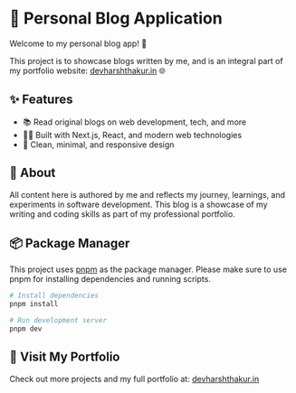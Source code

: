 # 📝 Personal Blog Application

Welcome to my personal blog app! 🚀

This project is to showcase blogs written by me, and is an integral part of my portfolio website: [devharshthakur.in](https://devharshthakur.in) 🌐

## ✨ Features

- 📚 Read original blogs on web development, tech, and more
- 🧑‍💻 Built with Next.js, React, and modern web technologies
- 🎨 Clean, minimal, and responsive design

## 📖 About

All content here is authored by me and reflects my journey, learnings, and experiments in software development. This blog is a showcase of my writing and coding skills as part of my professional portfolio.

## 📦 Package Manager

This project uses [pnpm](https://pnpm.io/) as the package manager. Please make sure to use pnpm for installing dependencies and running scripts.

```bash
# Install dependencies
pnpm install

# Run development server
pnpm dev
```

## 🚀 Visit My Portfolio

Check out more projects and my full portfolio at: [devharshthakur.in](https://devharshthakur.in)

